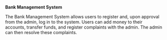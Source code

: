 <p><b>Bank Management System</b></p>
<p>The Bank Management System allows users to register and, upon approval from the admin, log in to the system. Users can add money to their accounts, transfer funds, and register complaints with the admin. The admin can then resolve these complaints.</p>
